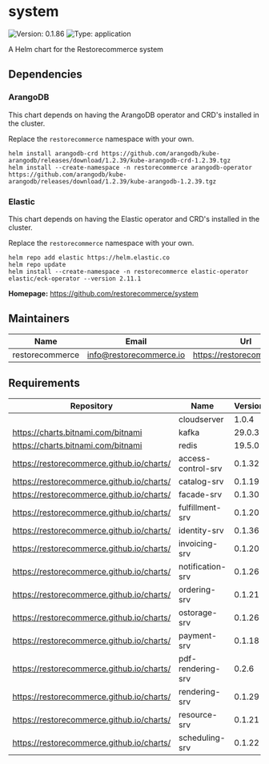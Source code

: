 # system

![Version: 0.1.86](https://img.shields.io/badge/Version-0.1.86-informational?style=flat-square) ![Type: application](https://img.shields.io/badge/Type-application-informational?style=flat-square)

A Helm chart for the Restorecommerce system

## Dependencies

### ArangoDB

This chart depends on having the ArangoDB operator and CRD's installed in the cluster.

Replace the `restorecommerce` namespace with your own.

```shell
helm install arangodb-crd https://github.com/arangodb/kube-arangodb/releases/download/1.2.39/kube-arangodb-crd-1.2.39.tgz
helm install --create-namespace -n restorecommerce arangodb-operator https://github.com/arangodb/kube-arangodb/releases/download/1.2.39/kube-arangodb-1.2.39.tgz
```

### Elastic

This chart depends on having the Elastic operator and CRD's installed in the cluster.

Replace the `restorecommerce` namespace with your own.

```shell
helm repo add elastic https://helm.elastic.co
helm repo update
helm install --create-namespace -n restorecommerce elastic-operator elastic/eck-operator --version 2.11.1
```

**Homepage:** <https://github.com/restorecommerce/system>

## Maintainers

| Name | Email | Url |
| ---- | ------ | --- |
| restorecommerce | <info@restorecommerce.io> | <https://restorecommerce.io/> |

## Requirements

| Repository | Name | Version |
|------------|------|---------|
|  | cloudserver | 1.0.4 |
| https://charts.bitnami.com/bitnami | kafka | 29.0.3 |
| https://charts.bitnami.com/bitnami | redis | 19.5.0 |
| https://restorecommerce.github.io/charts/ | access-control-srv | 0.1.32 |
| https://restorecommerce.github.io/charts/ | catalog-srv | 0.1.19 |
| https://restorecommerce.github.io/charts/ | facade-srv | 0.1.30 |
| https://restorecommerce.github.io/charts/ | fulfillment-srv | 0.1.20 |
| https://restorecommerce.github.io/charts/ | identity-srv | 0.1.36 |
| https://restorecommerce.github.io/charts/ | invoicing-srv | 0.1.20 |
| https://restorecommerce.github.io/charts/ | notification-srv | 0.1.26 |
| https://restorecommerce.github.io/charts/ | ordering-srv | 0.1.21 |
| https://restorecommerce.github.io/charts/ | ostorage-srv | 0.1.26 |
| https://restorecommerce.github.io/charts/ | payment-srv | 0.1.18 |
| https://restorecommerce.github.io/charts/ | pdf-rendering-srv | 0.2.6 |
| https://restorecommerce.github.io/charts/ | rendering-srv | 0.1.29 |
| https://restorecommerce.github.io/charts/ | resource-srv | 0.1.21 |
| https://restorecommerce.github.io/charts/ | scheduling-srv | 0.1.22 |
